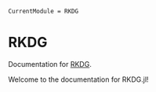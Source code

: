 ```@meta
CurrentModule = RKDG
```

# RKDG

Documentation for [RKDG](https://github.com/yolhan83/RKDG.jl).

Welcome to the documentation for RKDG.jl!